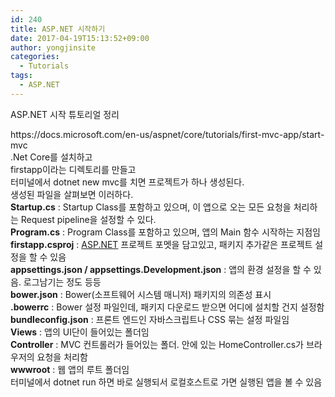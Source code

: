 ```yaml
---
id: 240
title: ASP.NET 시작하기
date: 2017-04-19T15:13:52+09:00
author: yongjinsite
categories:
  - Tutorials
tags:
  - ASP.NET
---
```


ASP.NET 시작 튜토리얼 정리

<div>
  https://docs.microsoft.com/en-us/aspnet/core/tutorials/first-mvc-app/start-mvc
</div>

<div>
</div>

<div>
  .Net Core를 설치하고
</div>

<div>
</div>

<div>
  firstapp이라는 디렉토리를 만들고
</div>

<div>
</div>

<div>
  터미널에서 dotnet new mvc를 치면 프로젝트가 하나 생성된다.
</div>

<div>
</div>

<div>
  생성된 파일을 살펴보면 이러하다.
</div>

<div>
</div>

<div>
  <strong>Startup.cs</strong> : Startup Class를 포함하고 있으며, 이 앱으로 오는 모든 요청을 처리하는 Request pipeline을 설정할 수 있다.
</div>

<div>
</div>

<div>
  <strong>Program.cs</strong> : Program Class를 포함하고 있으며, 앱의 Main 함수 시작하는 지점임
</div>

<div>
</div>

<div>
  <strong>firstapp.csproj</strong> : <a href="http://ASP.NET">ASP.NET</a> 프로젝트 포멧을 담고있고, 패키지 추가같은 프로젝트 설정을 할 수 있음
</div>

<div>
</div>

<div>
  <strong>appsettings.json / appsettings.Development.json</strong> : 앱의 환경 설정을 할 수 있음. 로그남기는 정도 등등
</div>

<div>
</div>

<div>
  <strong>bower.json</strong> : Bower(소프트웨어 시스템 매니저) 패키지의 의존성 표시
</div>

<div>
</div>

<div>
  <strong>.bowerrc</strong> : Bower 설정 파일인데, 패키지 다운로드 받으면 어디에 설치할 건지 설정함
</div>

<div>
</div>

<div>
  <strong>bundleconfig.json</strong> : 프론트 엔드인 자바스크립트나 CSS 묶는 설정 파일임
</div>

<div>
</div>

<div>
  <strong>Views</strong> : 앱의 UI단이 들어있는 폴더임
</div>

<div>
</div>

<div>
  <strong>Controller</strong> : MVC 컨트롤러가 들어있는 폴더. 안에 있는 HomeController.cs가 브라우저의 요청을 처리함
</div>

<div>
</div>

<div>
  <strong>wwwroot</strong> : 웹 앱의 루트 폴더임
</div>

<div>
</div>

<div>
</div>

<div>
  터미널에서 dotnet run 하면 바로 실행되서 로컬호스트로 가면 실행된 앱을 볼 수 있음
</div>

<div>
</div>